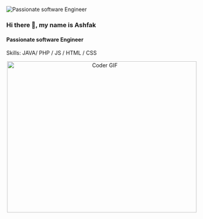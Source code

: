 ![Passionate software Engineer](https://cxl.com/wp-content/uploads/2018/09/coding-language.jpg)
### Hi there 👋, my name is Ashfak
#### Passionate software Engineer

Skills: JAVA/ PHP / JS / HTML / CSS

<p align="center">

  <img src="https://cdn.lowgif.com/full/c4d973e058c520ef-the-20-best-visual-studio-code-extensions-for-front-end-developers.gif" alt="Coder GIF" width="500" height="400">
  
</p>
